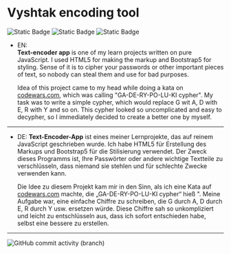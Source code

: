 # Vyshtak encoding tool

![Static Badge](https://img.shields.io/badge/JavaScript-gray?style=for-the-badge&logo=Javascript)
![Static Badge](https://img.shields.io/badge/HTML-gray?style=for-the-badge&logo=html5&logoColor=orange)
![Static Badge](https://img.shields.io/badge/Bootstrap-gray?style=for-the-badge&logo=bootstrap&logoColor=violet)



- EN:  
 **Text-encoder app** is one of my learn projects written on pure JavaScript. I used HTML5 for making the markup and Bootstrap5 for styling. Sense of it is to cipher your passwords or other important pieces of text, so nobody can steal them and use for bad purposes. 

    Idea of this project came to my head while doing a kata on [codewars.com](https://www.codewars.com/kata/592a6ad46d6c5a62b600003f), which was calling "GA-DE-RY-PO-LU-KI cypher". My task was to write a simple cypher, which would replace G wit A, D with E, R with Y and so on. This cypher looked so uncomplicated and easy to decypher, so I immediately decided to create a better one by myself.
___
- DE: 
  **Text-Encoder-App** ist eines meiner Lernprojekte, das auf reinem JavaScript geschrieben wurde. Ich habe HTML5 für Erstellung des Markups und Bootstrap5 für die Stilisierung verwendet. Der Zweck dieses Programms ist, Ihre Passwörter oder andere wichtige Textteile zu verschlüsseln, dass niemand sie stehlen und für schlechte Zwecke verwenden kann.

    Die Idee zu diesem Projekt kam mir in den Sinn, als ich eine Kata auf [codewars.com](https://www.codewars.com/kata/592a6ad46d6c5a62b600003f) machte, die „GA-DE-RY-PO-LU-KI cypher“ hieß ". Meine Aufgabe war, eine einfache Chiffre zu schreiben, die G durch A, D durch E, R durch Y usw. ersetzen würde. Diese Chiffre sah so unkompliziert und leicht zu entschlüsseln aus, dass ich sofort entschieden habe, selbst eine bessere zu erstellen.
___
![GitHub commit activity (branch)](https://img.shields.io/github/commit-activity/w/Serhiivyshtak/Text-encoder?style=for-the-badge)








